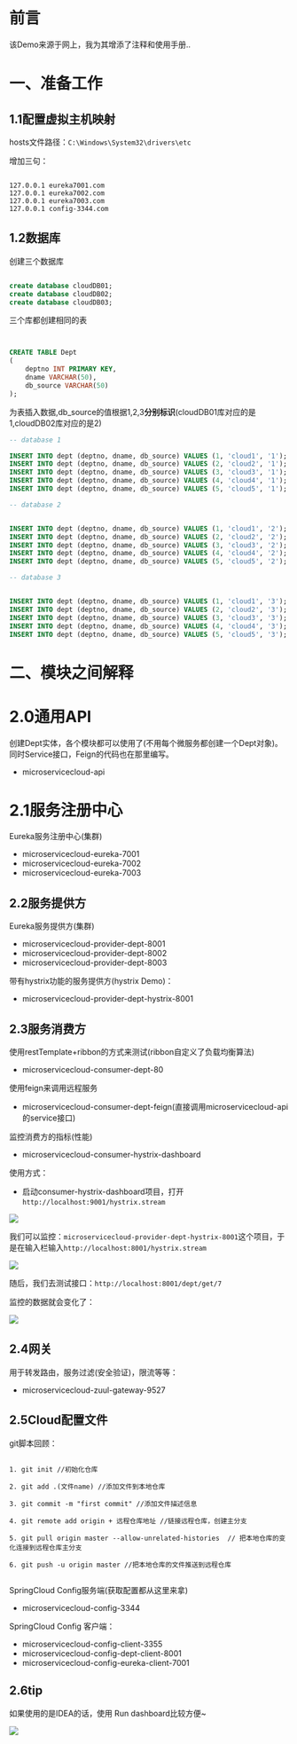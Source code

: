 # 前言 #

该Demo来源于网上，我为其增添了注释和使用手册..

# 一、准备工作 #


## 1.1配置虚拟主机映射 ##

hosts文件路径：`C:\Windows\System32\drivers\etc`

增加三句：

```

127.0.0.1 eureka7001.com
127.0.0.1 eureka7002.com
127.0.0.1 eureka7003.com
127.0.0.1 config-3344.com
```

## 1.2数据库 ##

创建三个数据库

```sql

create database cloudDB01;
create database cloudDB02;
create database cloudDB03;

```

三个库都创建相同的表


```sql


CREATE TABLE Dept
(
    deptno INT PRIMARY KEY,
    dname VARCHAR(50),
    db_source VARCHAR(50)
);

```

为表插入数据,db_source的值根据1,2,3**分别标识**(cloudDB01库对应的是1,cloudDB02库对应的是2)

```sql
-- database 1

INSERT INTO dept (deptno, dname, db_source) VALUES (1, 'cloud1', '1');
INSERT INTO dept (deptno, dname, db_source) VALUES (2, 'cloud2', '1');
INSERT INTO dept (deptno, dname, db_source) VALUES (3, 'cloud3', '1');
INSERT INTO dept (deptno, dname, db_source) VALUES (4, 'cloud4', '1');
INSERT INTO dept (deptno, dname, db_source) VALUES (5, 'cloud5', '1');

-- database 2


INSERT INTO dept (deptno, dname, db_source) VALUES (1, 'cloud1', '2');
INSERT INTO dept (deptno, dname, db_source) VALUES (2, 'cloud2', '2');
INSERT INTO dept (deptno, dname, db_source) VALUES (3, 'cloud3', '2');
INSERT INTO dept (deptno, dname, db_source) VALUES (4, 'cloud4', '2');
INSERT INTO dept (deptno, dname, db_source) VALUES (5, 'cloud5', '2');

-- database 3


INSERT INTO dept (deptno, dname, db_source) VALUES (1, 'cloud1', '3');
INSERT INTO dept (deptno, dname, db_source) VALUES (2, 'cloud2', '3');
INSERT INTO dept (deptno, dname, db_source) VALUES (3, 'cloud3', '3');
INSERT INTO dept (deptno, dname, db_source) VALUES (4, 'cloud4', '3');
INSERT INTO dept (deptno, dname, db_source) VALUES (5, 'cloud5', '3');
```

# 二、模块之间解释 #


# 2.0通用API #

创建Dept实体，各个模块都可以使用了(不用每个微服务都创建一个Dept对象)。同时Service接口，Feign的代码也在那里编写。

- microservicecloud-api

# 2.1服务注册中心 #


Eureka服务注册中心(集群)

- microservicecloud-eureka-7001
- microservicecloud-eureka-7002
- microservicecloud-eureka-7003


## 2.2服务提供方 ##

Eureka服务提供方(集群)

- microservicecloud-provider-dept-8001
- microservicecloud-provider-dept-8002
- microservicecloud-provider-dept-8003


带有hystrix功能的服务提供方(hystrix Demo)：

- microservicecloud-provider-dept-hystrix-8001

## 2.3服务消费方 ##

使用restTemplate+ribbon的方式来测试(ribbon自定义了负载均衡算法)

- microservicecloud-consumer-dept-80


使用feign来调用远程服务

- microservicecloud-consumer-dept-feign(直接调用microservicecloud-api的service接口)


监控消费方的指标(性能)

- microservicecloud-consumer-hystrix-dashboard


使用方式：

- 启动consumer-hystrix-dashboard项目，打开`http://localhost:9001/hystrix.stream`


![](https://i.imgur.com/yoDFMHg.png)

我们可以监控：`microservicecloud-provider-dept-hystrix-8001`这个项目，于是在输入栏输入`http://localhost:8001/hystrix.stream`

![](https://i.imgur.com/pBhQJkD.png)

随后，我们去测试接口：`http://localhost:8001/dept/get/7`


监控的数据就会变化了：

![](https://i.imgur.com/ITs9WPS.png)



## 2.4网关 ##


用于转发路由，服务过滤(安全验证)，限流等等：

- microservicecloud-zuul-gateway-9527

## 2.5Cloud配置文件 ##


git脚本回顾：

```git

1. git init //初始化仓库

2. git add .(文件name) //添加文件到本地仓库

3. git commit -m "first commit" //添加文件描述信息

4. git remote add origin + 远程仓库地址 //链接远程仓库，创建主分支

5. git pull origin master --allow-unrelated-histories  // 把本地仓库的变化连接到远程仓库主分支

6. git push -u origin master //把本地仓库的文件推送到远程仓库


```

SpringCloud Config服务端(获取配置都从这里来拿)

- microservicecloud-config-3344


SpringCloud Config 客户端：

- microservicecloud-config-client-3355
- microservicecloud-config-dept-client-8001
- microservicecloud-config-eureka-client-7001




## 2.6tip ##

如果使用的是IDEA的话，使用 Run dashboard比较方便~

![](https://i.imgur.com/CgrUIwL.png)



